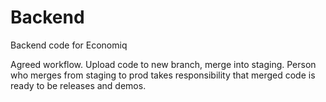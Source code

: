 # Backend
Backend code for Economiq

Agreed workflow. 
Upload code to new branch, merge into staging. 
Person who merges from staging to prod takes responsibility that merged code is ready to be releases and demos. 
